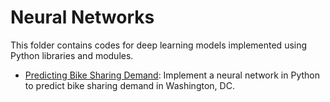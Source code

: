 # Neural Networks
This folder contains codes for deep learning models implemented using Python libraries and modules.

* [Predicting Bike Sharing Demand](https://github.com/rezadodge/deep_learning/tree/master/neural_networks/bike_sharing): Implement a neural network in Python to predict bike sharing demand in Washington, DC.
